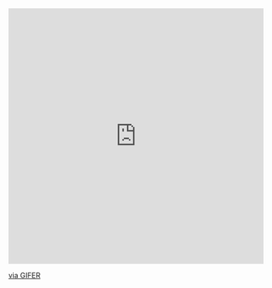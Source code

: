 <div style="padding-top:100.000%;position:relative;"><iframe src="https://gifer.com/embed/3F3I" width="100%" height="100%" style='position:absolute;top:0;left:0;' frameBorder="0" allowFullScreen></iframe></div><p><a href="https://gifer.com">via GIFER</a></p>
